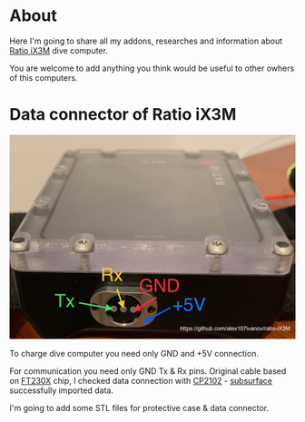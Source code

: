 # About

Here I'm going to share all my addons, researches and information about <a href="https://www.ratio-computers.eu/en/12-ix3m-dive-computers">Ratio iX3M</a> dive computer.

You are welcome to add anything you think would be useful to other owhers of this computers.

# Data connector of Ratio iX3M

<img src="connector.jpg">

To charge dive computer you need only GND and +5V connection.

For communication you need only GND Tx & Rx pins. Original cable based on <a href="https://ftdichip.com/wp-content/uploads/2020/08/DS_FT230X.pdf">FT230X</a> chip, I checked data connection with <a href="https://aliexpress.ru/item/32741917243.html?spm=a2g0o.productlist.0.0.1903338bCEAig4&algo_pvid=b89f504a-2f35-496f-b887-8a8cd27693e4&algo_expid=b89f504a-2f35-496f-b887-8a8cd27693e4-31&btsid=0b8b035a16317150159857602e89d2&ws_ab_test=searchweb0_0,searchweb201602_,searchweb201603_">CP2102</a> - <a href="https://subsurface.github.io/about/">subsurface</a> successfully imported data.

I'm going to add some STL files for protective case & data connector.